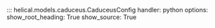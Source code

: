 ::: helical.models.caduceus.CaduceusConfig
    handler: python
    options:
      show_root_heading: True
      show_source: True